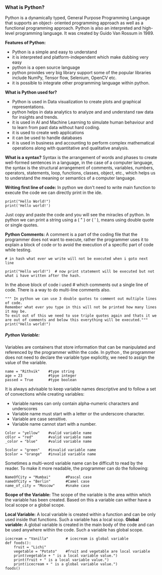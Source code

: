 ### What is Python?
Python is a dynamically typed, General Purpose Programming Language that supports an object- oriented programming approach as well as a functional programming approach.
Python is also an interpreted and high-level programming language.
It was created by Guido Van Rossum in 1989.

**Features of Python:** 
* Python is a simple and easy to understand 
* it is interpreted and platform-independent which make dubbing very easy 
* python is a open source language
* python provides very big library support some of the popular libraries include NumPy, Tensor flow, Selenium, OpenCV etc.
* it is possible to integrate other programming language within python.

**What is Python used for?**
* Python is used in Data visualization to create plots and graphical representations.
* python helps in data analytics to analyze and and understand raw data for insights and trends.
* it is used in AI and Machine Learning to simulate human behaviour and to learn from past data without hard coding.
* it is used to create web applications
* it can be used to handle databases
* it is used in business and accounting to perform complex mathematical operations along with quantitative and qualitative analysis.

**What is a syntax?**
Syntax is the arrangement of words and phases to create well-formed sentences in a language, in the case of a computer language, the syntax is the structural arrangement of comments, variables, numbers, operators, statements, loop, functions, classes, object, etc., which helps us to understand the meaning or semantics of a computer language.

**Writing first line of code:**
In python we don't need to write main function to execute the code we can directly print in the ide.
```
print("Hello World!")
print('Hello world!')
```
Just copy and paste the code and you will see the miracles of python.
In python we can print a string using a ( " ) or ( ' ), means using double quote or single quotes.

**Python Comments:** A comment is a part of the coding file that the programmer does not want to execute, rather the programmer uses it to explain a block of code or to avoid the execution of a specific part of code while testing.
```
# in hash what ever we write will not be executed when i goto next line

print("Hello world!")  # now print statement will be executed but not what i have written after the hash.
```
In the above block of code i used # which comments out a single line of code.
There is a way to do multi-line comments also.
```
""" In python we can use 3 double quotes to comment out multiple lines of code.
Remember what ever you type in this will not be printed how many lines it may be.
To exit out of this we need to use triple quotes again and thats it we are out of comments and below this everything will be executed."""
print("Hello world!")
```
##### Python Variable:
Variables are containers that store information that can be manipulated and referenced by the programmer within the code.
In python , the programmer does not need to declare the variable type explicitly, we need to assign the value of the variable.
```
name = "Rithvik"	#type string
age = 23			#tpye integer
passed = True		#type boolean
```

It is always advisable to keep variable names descriptive and to follow a set of convections while creating variables:
* Variable names can only contain alpha-numeric characters and underscores
* Variable name must start with a letter or the underscore character.
* Variable are case sensitive.
* Variable name cannot start with a number.
```
Color = "yellow"    #valid variable name
cOlor = "red"       #valid variable name
_color = "blue"     #valid variable name

5color = "green"    #invalid variable name
$color = "orange"   #invalid variable name
```
Sometimes a multi-word variable name can be difficult to read by the reader. To make it more readable, the programmer can do the following:
```
NameOfCity = "Mumbai"       #Pascal case
nameOfCity = "Berlin"       #Camel case
name_of_city = "Moscow"     #snake case
```
**Scope of the Variable:** The scope of the variable is the area within which the variable has been created. Based on this a variable can wither have a local scope or a global scope. 

**Local Variable:** A local variable is created within a function and can be only used inside that functions. Such a variable has a local scop.
**Global variable:** A global variable is created in the main body of the code and can be used anywhere within the code. Such a variable has global scope.
```
icecream = "Vanilla" 		# icecream is global variable
def foods():
	fruit = "Lichi"
	vegetable = "Potato"	#fruit and vegetable are local variable
	print(vegetable + " is a local variable value.")
	print(fruit + " is a local variable value.")
	print(icecream + " is a global variable value.")
foods()
```
